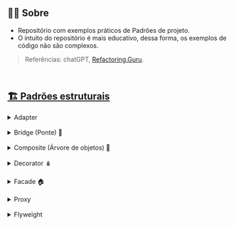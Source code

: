 ## 🤷‍♀️ Sobre 

- Repositório com exemplos práticos de Padrões de projeto. 
- O intuito do repositório é mais educativo, dessa forma, os exemplos de código não são complexos.

> Referências: chatGPT, [Refactoring.Guru](https://refactoring.guru).
  
<br>

## [🏗️ Padrões estruturais](https://github.com/AdrianeRibeiro/DesignPatternsRuby/blob/main/criacionais/)

<details>
<summary>Adapter</summary>
  <br>

  - Ele atua como uma "ponte" entre duas classes ou sistemas que não poderiam se comunicar diretamente devido a diferenças em suas interfaces, estruturas ou funcionalidades.

  - O padrão Adapter é especialmente útil em situações em que você precisa integrar sistemas legados, bibliotecas de terceiros ou serviços externos em seu código, sem modificar o código existente. 

  - Essencialmente, o Adapter funciona como um tradutor, convertendo as chamadas de métodos e dados de um formato ou estrutura em outro, garantindo que duas partes do sistema possam se comunicar sem problemas. Isso promove a reutilização de código e simplifica a manutenção, uma vez que as alterações em um sistema não afetarão necessariamente o outro, desde que a interface do Adapter seja mantida consistente.

  <a href="https://github.com/AdrianeRibeiro/DesignPatternsRuby/blob/main/estruturais/adapter">👩🏼‍💻 Show me the code</a>

</details>

<br>

<details>
  <summary>Bridge (Ponte) 🌉</summary>
  <br>

  - O principal objetivo do padrão Bridge é separar a abstração da implementação, permitindo que a alteração em uma delas não afete a outra. 

  - A ideia central dele é criar uma ponte entre a abstração e a implementação, de modo que ambas possam ser estendidas sem depender uma da outra. Isso oferece flexibilidade, manutenção mais fácil e evita a necessidade de criar um grande número de subclasses.

  - O padrão Bridge permite que você tenha uma hierarquia para abstrações e outra para implementações, e essas hierarquias são independentes e podem ser compostas de várias maneiras.

  - O padrão Bridge é amplamente utilizado em situações em que é importante manter a flexibilidade do sistema, como ao lidar com diferentes sistemas operacionais, bancos de dados, protocolos de comunicação ou dispositivos de hardware.

  <a href="https://github.com/AdrianeRibeiro/DesignPatternsRuby/blob/main/estruturais/bridge">👩🏼‍💻 Show me the code</a>
</details>

<br>

<details>
  <summary>Composite (Árvore de objetos) 🌳</summary>
  <br>

  - O padrão Composite permite criar estruturas de objetos hierárquicas, onde os objetos individuais e suas composições são tratados de maneira uniforme. Isso significa que você pode tratar um único objeto e um grupo de objetos da mesma maneira.

  - Em termos simples, imagine que você está construindo uma árvore de objetos. Essa árvore pode conter objetos individuais (folhas) ou grupos de objetos (nós) que, por sua vez, podem conter mais objetos individuais ou grupos. O padrão Composite permite que você trate tanto as folhas quanto os nós da árvore da mesma maneira, sem precisar distinguir entre eles.

  - Ele é frequentemente usado em sistemas que precisam representar hierarquias, como árvores, gráficos e interfaces de usuário

  - Um exemplo comum de uso do padrão Composite é a representação de sistemas de arquivos, onde você tem arquivos individuais e diretórios que podem conter mais arquivos ou diretórios.
 
  <a href="https://github.com/AdrianeRibeiro/DesignPatternsRuby/blob/main/estruturais/composite">👩🏼‍💻 Show me the code</a>
</details>

<br>

<details>
  <summary>Decorator 🪆</summary>
  <br>

  - Permite adicionar novas funcionalidades a um objeto sem precisar adicionar esse comportamento à classe do objeto. 
    - Isso é feito por meio da criação de classes que envolvem os objetos originais e adicionam funcionalidades a eles.

  - É possível encadear vários decoradores para criar combinações de funcionalidades em tempo de execução. Cada decorador pode adicionar ou modificar o comportamento do objeto original sem quebrar a estrutura existente. 
    - Isso evita a criação de subclasses excessivas para cada combinação possível de funcionalidades.

  > Suponha que você tenha uma classe **`Texto`** que representa um texto simples e deseja adicionar formatações como negrito, itálico e sublinhado sem modificar a classe **`Texto`**. Usando o padrão Decorator, você pode criar classes decoradoras para adicionar essas formatações.
 
  <a href="https://github.com/AdrianeRibeiro/DesignPatternsRuby/blob/main/estruturais/decorator">👩🏼‍💻 Show me the code</a>
</details>

<br>

<details>
  <summary>Facade 🏠</summary>
  <br>

  - O padrão Facade tem como objetivo fornecer uma interface simplificada para um conjunto de interfaces mais complexas. Ele atua como uma camada intermediária que oculta a complexidade do sistema subjacente, fornecendo uma interface mais simples para o cliente.

  - Vantagens do Padrão Facade:

    - 1. **Simplicidade para o Cliente:** O cliente interage com uma interface simples e não precisa se preocupar com a complexidade interna do sistema.

    - 2. **Desacoplamento:** O cliente não precisa conhecer os detalhes internos do subsistema. Isso permite que o subsistema evolua sem afetar o cliente.

    - 3. **Melhor Legibilidade e Manutenção:** Melhora a legibilidade do código, pois reduz a quantidade de código que o cliente precisa entender. Também facilita a manutenção, pois as mudanças internas no subsistema podem ser tratadas pela fachada.

  > Vamos imaginar um sistema de home theater com várias complexidades, como controle de som, luzes, projeção, etc. O padrão Facade poderia ser usado para criar uma interface simples, onde o cliente só precisa interagir com uma classe HomeTheaterFacade. Essa fachada, por sua vez, lidaria com as interações complexas com o sistema de home theater, chamando os métodos apropriados nos subsistemas (controle de som, luzes, etc.).
 
  <a href="https://github.com/AdrianeRibeiro/DesignPatternsRuby/blob/main/estruturais/facade">👩🏼‍💻 Show me the code</a>
  <a href="https://blog.appsignal.com/2020/03/18/facade-pattern-in-rails-for-performance-and-maintainability.html">📚 Facade Pattern in Rails</a>
</details>

<br>

<details>
  <summary>Proxy</summary>

  - O padrão de Proxy é um padrão estrutural. O Proxy age como um intermediário, permitindo que um cliente interaja com um objeto por meio do Proxy, que gerencia o acesso ao objeto real.

  - A principal motivação por trás do uso do padrão Proxy é controlar e gerenciar o acesso a um objeto de maneira mais eficiente. Isso pode ser útil em várias situações, como quando o objeto real é custoso em termos de recursos computacionais, ou quando é necessário adicionar funcionalidades adicionais ao acesso ao objeto, como controle de permissões, registro de acessos, ou até mesmo atrasos na inicialização.

  - Existem diferentes tipos de Proxies, cada um com um propósito específico. Alguns exemplos incluem:

    - Proxy Virtual: Adia a criação e a inicialização do objeto real até que seja realmente necessário. Isso é útil quando a criação do objeto é custosa e pode ser evitada até que seja absolutamente necessária.

    - Proxy de Proteção: Controla o acesso ao objeto real, permitindo ou negando solicitações com base em permissões ou credenciais. Isso é útil para implementar sistemas de segurança.

    - Proxy Remoto: Controla o acesso a objetos que residem em diferentes espaços de endereçamento, como em sistemas distribuídos. O Proxy Remoto é responsável por gerenciar a comunicação entre o cliente e o objeto remoto.

  - Em resumo, o padrão de design Proxy é uma abordagem para fornecer um substituto controlado de um objeto, com quem o cliente interage. Isso oferece benefícios como otimização de recursos, implementação de funcionalidades adicionais e controle de acesso.
  
  <a href="https://github.com/AdrianeRibeiro/DesignPatternsRuby/blob/main/estruturais/proxy">👩🏼‍💻 Show me the code</a>
</details>

<br>

<details>
  <summary>Flyweight</summary>

  - O padrão de projeto Flyweight é um padrão estrutural que visa otimizar o uso de memória ou recursos, compartilhando o máximo possível entre objetos similares. Ele é particularmente útil quando você tem um grande número de objetos semelhantes, e a redução do consumo de memória é crucial.

  - A ideia fundamental por trás do padrão Flyweight é dividir os objetos em duas partes: a parte intrínseca e a parte extrínseca. 
    - A parte intrínseca contém as informações que são compartilhadas entre objetos e não mudam. 
    - A parte extrínseca contém as informações que variam entre objetos.
  
  - O padrão Flyweight é frequentemente usado em situações onde a criação e manutenção de um grande número de objetos similares pode consumir muitos recursos (Exemplos: jogos, aplicações de interfaces gráficas, sistemas financeiros). Ele ajuda a reduzir a duplicação de dados, otimizando o desempenho e a eficiência.

  <a href="https://github.com/AdrianeRibeiro/DesignPatternsRuby/blob/main/estruturais/flyweight">👩🏼‍💻 Show me the code</a>
</details>


